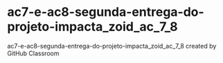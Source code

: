# ac7-e-ac8-segunda-entrega-do-projeto-impacta_zoid_ac_7_8
ac7-e-ac8-segunda-entrega-do-projeto-impacta_zoid_ac_7_8 created by GitHub Classroom
